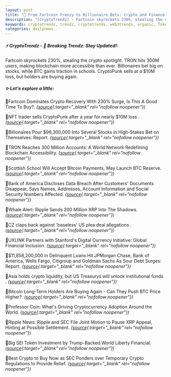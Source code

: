 ```yaml
---
layout: post
title: "🌇 From Fartcoin Frenzy to Billionaire Bets: Crypto and Finance Shake the World"
description: "[CryptoTrendz] - Fartcoin skyrockets 230%, stealing the crypto spotlight. TRON hits 300M users, making blockchain more accessible than ever. Billionaires bet big on stocks, while BTC gains traction in schools. CryptoPunk sells at a $10M loss, but holders are buying again."
keywords: cryptotrendz, trendz, cryptotrends, web3trends, organic, Token, XRP, JPMorgan, SEC, Bitcoin, Digital, Network, BTC, Analyst, Crypto
categories: dailynews
---
```


##### ⚡ CryptoTrendz - 📌 *Breaking Trendz: Stay Updated!:*

Fartcoin skyrockets 230%, stealing the crypto spotlight. TRON hits 300M users, making blockchain more accessible than ever. Billionaires bet big on stocks, while BTC gains traction in schools. CryptoPunk sells at a $10M loss, but holders are buying again.

##### ✨ *Let's explore a little:*


🔹Fartcoin Dominates Crypto Recovery With 230% Surge, Is This A Good Time To Buy?. *([source](https://s.avyag.com/cs4t){:target="_blank" rel="nofollow noopener"})*

🔹NFT trader sells CryptoPunk after a year for nearly $10M loss . *([source](https://s.avyag.com/hehy){:target="_blank" rel="nofollow noopener"})*

🔹Billionaires Pour $96,300,000 Into Several Stocks in High-Stakes Bet on Themselves: Report. *([source](https://s.avyag.com/vg0g){:target="_blank" rel="nofollow noopener"})*

🔹TRON Reaches 300 Million Accounts: A World Network Redefining Blockchain Accessibility. *([source](https://s.avyag.com/e3ch){:target="_blank" rel="nofollow noopener"})*

🔹Scottish School Will Accept Bitcoin Payments, May Launch BTC Reserve. *([source](https://s.avyag.com/xyql){:target="_blank" rel="nofollow noopener"})*

🔹Bank of America Discloses Data Breach After Customers' Documents Disappear, Says Names, Addresses, Account Information and Social Security Numbers Affected. *([source](https://s.avyag.com/rtdh){:target="_blank" rel="nofollow noopener"})*

🔹Whale Alert: Ripple Sends 200 Million XRP Into The Shadows. *([source](https://s.avyag.com/nk1c){:target="_blank" rel="nofollow noopener"})*

🔹CZ claps back against 'baseless' US plea deal allegations . *([source](https://s.avyag.com/h78x){:target="_blank" rel="nofollow noopener"})*

🔹UXLINK Partners with Stanford's Digital Currency Initiative: Global Financial Inclusion. *([source](https://s.avyag.com/9ig0){:target="_blank" rel="nofollow noopener"})*

🔹$11,858,200,000 in Delinquent Loans Hit JPMorgan Chase, Bank of America, Wells Fargo, Citigroup and Goldman Sachs As Sour Debt Surges: Report. *([source](https://s.avyag.com/why4){:target="_blank" rel="nofollow noopener"})*

🔹Asia holds crypto liquidity, but US Treasurys will unlock institutional funds . *([source](https://s.avyag.com/vfzn){:target="_blank" rel="nofollow noopener"})*

🔹Bitcoin Long-Term Holders Are Buying Again - Can They Push BTC Price Higher?. *([source](https://s.avyag.com/b09j){:target="_blank" rel="nofollow noopener"})*

🔹Professor Coin: What's Driving Cryptocurrency Adoption Around the World. *([source](https://s.avyag.com/dvg1){:target="_blank" rel="nofollow noopener"})*

🔹Ripple News: Ripple and SEC File Joint Motion to Pause XRP Appeal, Hinting at Possible Settlement. *([source](https://s.avyag.com/p0gl){:target="_blank" rel="nofollow noopener"})*

🔹Big SEI Token Investment by Trump-Backed World Liberty Financial. *([source](https://s.avyag.com/j4uy){:target="_blank" rel="nofollow noopener"})*

🔹Best Crypto to Buy Now as SEC Ponders over Temporary Crypto Regulations to Provide Relief. *([source](https://s.avyag.com/ym9o){:target="_blank" rel="nofollow noopener"})*
